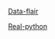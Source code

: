 [Data-flair](https://data-flair.training/blogs/python-project-ideas/)

[Real-python](https://realpython.com/intermediate-python-project-ideas/)